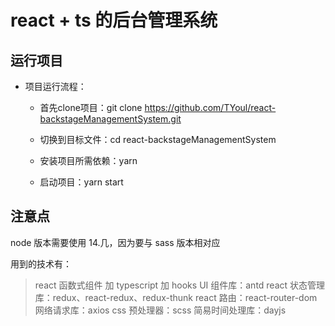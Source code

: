 # react + ts 的后台管理系统

## 运行项目
- 项目运行流程：
  + 首先clone项目：git clone https://github.com/TYoul/react-backstageManagementSystem.git

  + 切换到目标文件：cd react-backstageManagementSystem

  + 安装项目所需依赖：yarn 

  + 启动项目：yarn start

## 注意点

node 版本需要使用 14.几，因为要与 sass 版本相对应

用到的技术有：

> react 函数式组件 加 typescript 加 hooks
> UI 组件库：antd
> react 状态管理库：redux、react-redux、redux-thunk
> react 路由：react-router-dom
> 网络请求库：axios
> css 预处理器：scss
> 简易时间处理库：dayjs
